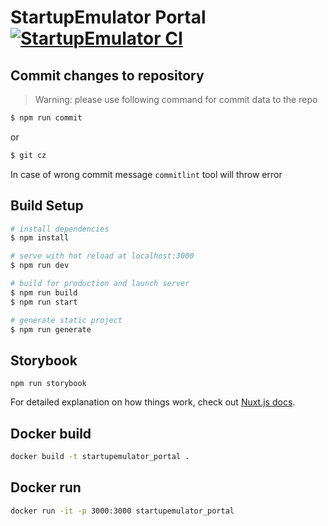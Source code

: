 # StartupEmulator Portal [![StartupEmulator  CI](https://github.com/startupemulator/portal/actions/workflows/nodejs.yml/badge.svg)](https://github.com/startupemulator/portal/actions/workflows/nodejs.yml)

## Commit changes to repository

> Warning: please use following command for commit data to the repo

```bash
$ npm run commit
```

or

```bash
$ git cz
```

In case of wrong commit message `commitlint` tool will throw error

## Build Setup

```bash
# install dependencies
$ npm install

# serve with hot reload at localhost:3000
$ npm run dev

# build for production and launch server
$ npm run build
$ npm run start

# generate static project
$ npm run generate
```

## Storybook

```
npm run storybook
```

For detailed explanation on how things work, check out [Nuxt.js docs](https://nuxtjs.org).

## Docker build

```bash
docker build -t startupemulator_portal .
```

## Docker run

```bash
docker run -it -p 3000:3000 startupemulator_portal
```
